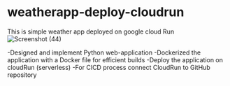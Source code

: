 # weatherapp-deploy-cloudrun
This is simple weather app deployed on google cloud Run
![Screenshot (44)](https://github.com/user-attachments/assets/aa490fd9-c25a-4f80-a7d3-c3c5f3f77092)

-Designed and implement Python web-application
-Dockerized the application with a Docker file for efficient builds
-Deploy the application on cloudRun (serverless)
-For CICD process connect CloudRun to GitHub repository
